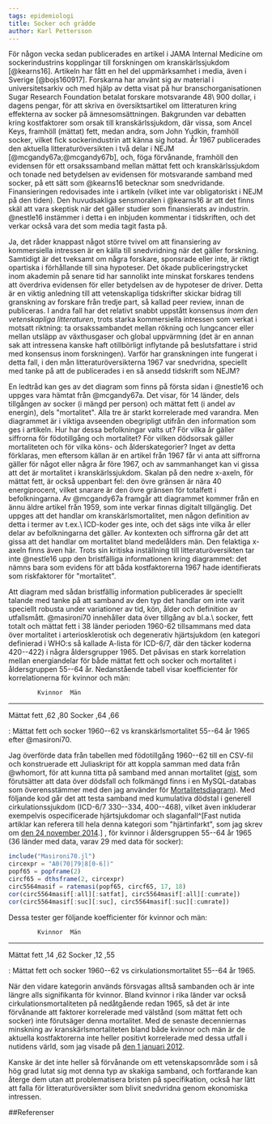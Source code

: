 ```yaml
---
tags: epidemiologi
title: Socker och grädde
author: Karl Pettersson
---
```


För någon vecka sedan publicerades en artikel i JAMA Internal Medicine om
sockerindustrins kopplingar till forskningen om kranskärlssjukdom [@kearns16].
Artikeln har fått en hel del uppmärksamhet i media, även i Sverige
[@bojs160917]. Forskarna har använt sig av material i universitetsarkiv och med
hjälp av detta visat på hur branschorganisationen Sugar Research Foundation
betalat forskare motsvarande 48\ 900 dollar, i dagens pengar, för att skriva en
översiktsartikel om litteraturen kring effekterna av socker på
ämnesomsättningen. Bakgrunden var debatten kring kostfaktorer som orsak till
kranskärlssjukdom, där vissa, som Ancel Keys, framhöll (mättat) fett, medan
andra, som John Yudkin, framhöll socker, vilket fick sockerindustrin att känna
sig hotad. År 1967 publicerades den aktuella litteraturöversikten i två delar
i NEJM [@mcgandy67a;@mcgandy67b], och,
föga förvånande, framhöll den evidensen för ett orsakssamband mellan mättat
fett och kranskärlssjukdom och tonade ned betydelsen av evidensen för
motsvarande samband med socker, på ett sätt som
@kearns16 betecknar som snedvridande. Finansieringen redovisades inte i artikeln
(vilket inte var obligatoriskt i NEJM på den tiden).
Den huvudsakliga sensmoralen i @kearns16 är att det finns skäl att vara
skeptisk när det gäller studier som finansierats av industrin. @nestle16
instämmer i detta i en inbjuden kommentar i tidskriften, och det verkar också
vara det som media tagit fasta på.

Ja, det råder knappast något större tvivel om att finansiering
av kommersiella intressen är en källa till snedvridning när det gäller
forskning. Samtidigt är det tveksamt om några forskare, sponsrade eller inte,
är riktigt opartiska i förhållande till sina hypoteser. Det ökade
publiceringstrycket inom akademin på senare tid har sannolikt inte minskat
forskares tendens att överdriva evidensen för eller betydelsen av de hypoteser
de driver. Detta är en viktig anledning till att vetenskapliga tidskrifter
skickar bidrag till granskning av forskare från tredje part, så kallad peer
review, innan de publiceras. I andra fall har det relativt snabbt uppstått
konsensus *inom den vetenskapliga litteraturen*, trots starka kommersiella
intressen som verkat i motsatt riktning: ta orsakssambandet mellan rökning och
lungcancer eller mellan utsläpp av växthusgaser och global uppvärmning (det är
en annan sak att intressena kanske haft otillbörligt inflytande på
beslutsfattare i strid med konsensus inom forskningen). Varför
har granskningen inte fungerat i detta fall, i den mån litteraturöversikterna
1967 var snedvridna, speciellt med tanke på att de publicerades i en så ansedd tidskrift
som NEJM?

En ledtråd kan ges av det diagram som finns på första sidan i @nestle16 och
uppges vara hämtat från @mcgandy67a. Det visar, för 14 länder, dels tillgången
av socker (i mängd per person) och mättat fett (i andel av energin), dels
"mortalitet". Alla tre är starkt korrelerade med varandra. Men diagrammet är i
viktiga avseenden obegripligt utifrån den information som ges i artikeln. Hur
har dessa befolkningar valts ut? För vilka år gäller siffrorna för födotillgång
och mortalitet? För vilken dödsorsak gäller mortaliteten och för vilka köns-
och ålderskategorier? Inget av detta förklaras, men eftersom källan är en
artikel från 1967 får vi anta att siffrorna gäller för något eller några år
före 1967, och av sammanhanget kan vi gissa att det är mortalitet i
kranskärlssjukdom. Skalan på den nedre x-axeln, för mättat fett, är också
uppenbart fel: den övre gränsen är nära 40 energiprocent, vilket snarare är den
övre gränsen för totalfett i befolkningarna. Av @mcgandy67a framgår att
diagrammet kommer från en ännu äldre artikel från 1959, som inte verkar finnas
digitalt tillgänglig. Det uppges att det handlar om kranskärlsmortalitet, men
någon definition av detta i termer av t.ex.\ ICD-koder ges inte, och det sägs
inte vilka år eller delar av befolkningarna det gäller. Av kontexten och
siffrorna går det att gissa att det handlar om mortalitet bland medelålders
män. Den felaktiga x-axeln finns även här. Trots sin kritiska inställning till
litteraturöversikten tar inte @nestle16 upp den bristfälliga informationen
kring diagrammet: det nämns bara som evidens för att båda kostfaktorerna 1967
hade identifierats som riskfaktorer för "mortalitet".

Att diagram med sådan bristfällig information publicerades är speciellt talande
med tanke på att samband av den typ det handlar om inte varit speciellt robusta
under variationer av tid, kön, ålder och definition av utfallsmått. @masironi70
innehåller data över tillgång av bl.a.\ socker, fett totalt och mättat fett i
38 länder perioden 1960-62 tillsammans med data över mortalitet i
arteriosklerotisk och degenerativ hjärtsjukdom (en kategori definierad i WHO:s så
kallade A-lista för ICD-6/7, där den täcker koderna 420--422) i några
åldersgrupper 1965. Det påvisas en stark korrelation mellan energiandelar för
både mättat fett och socker och mortalitet i åldersgruppen 55--64 år.
Nedanstående tabell visar koefficienter för korrelationerna för kvinnor och
män:

            Kvinnor  Män
----------  -------  ----
Mättat fett ,62      ,80
Socker      ,64      ,66

: Mättat fett och socker 1960--62 vs kranskärlsmortalitet 55--64 år 1965 efter
@masironi70.

Jag överförde data från tabellen med födotillgång 1960--62 till en CSV-fil och
konstruerade ett Juliaskript för att koppla samman med data från @whomort, för
att kunna titta på samband med annan mortalitet
([gist](https://gist.github.com/klpn/e0d70fcde3b229835eb12ac963833751), som
förutsätter att data över dödsfall och folkmängd finns i en MySQL-databas som
överensstämmer med den jag använder för
[Mortalitetsdiagram](https://github.com/klpn/mortchartgen)). Med
följande kod går det att testa samband med kumulativa dödstal i generell
cirkulationssjukdom (ICD-6/7 330--334, 400--468), vilket även inkluderar
exempelvis ospecificerade hjärtsjukdomar och slaganfall^[Fast nutida artiklar
kan referera till hela denna kategori som "hjärtinfarkt", som jag skrev om [den
24 november 2014](http://klpn.se/2014/11/24/bakterien-och-vaven/).]
, för kvinnor i åldersgruppen 55--64 år 1965 (36 länder med data, 
varav 29 med data för socker):
```julia
include("Masironi70.jl")
circexpr = "A0(70|79|8[0-6])"
popf65 = popframe(2)
circf65 = dthsframe(2, circexpr)
circ5564masif = ratemasi(popf65, circf65, 17, 18)
cor(circ5564masif[:all][:satfat], circ5564masif[:all][:cumrate])
cor(circ5564masif[:suc][:suc], circ5564masif[:suc][:cumrate])
```

Dessa tester ger följande koefficienter för kvinnor och män:

            Kvinnor  Män
----------  -------  ----
Mättat fett ,14      ,62
Socker      ,12      ,55

: Mättat fett och socker 1960--62 vs cirkulationsmortalitet 55--64 år 1965.

När den vidare kategorin används försvagas alltså sambanden och är inte längre alls
signifikanta för kvinnor. Bland kvinnor i rika länder var också
cirkulationsmortaliteten på nedåtgående redan 1965, så det är inte
förvånande att faktorer korrelerade med välstånd (som mättat fett och socker)
inte förutsäger denna mortalitet. Med de senaste decenniernas minskning av
kranskärlsmortaliteten bland både kvinnor och män är de aktuella kostfaktorerna
inte heller positivt korrelerade med dessa utfall i nutidens värld, som jag visade på
[den 1 januari
2012](http://diversepedanteri.blogspot.se/2012/01/kokssiffror.html).

Kanske är det inte heller så förvånande om ett vetenskapsområde som i så hög
grad lutat sig mot denna typ av skakiga samband, och fortfarande kan återge 
dem utan att problematisera bristen på specifikation, också har lätt att falla
för litteraturöversikter som blivit snedvridna genom ekonomiska intressen.

##Referenser
